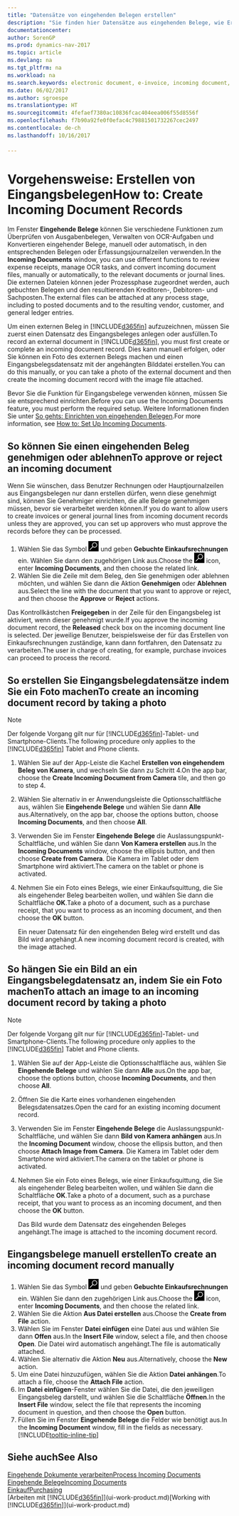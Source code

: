 ```yaml
---
title: "Datensätze von eingehenden Belegen erstellen"
description: "Sie finden hier Datensätze aus eingehenden Belege, wie Erechnungen erstellen und verwalten OCRaufgaben, elektronische Geschäftsverkehr und Belegaustausch."
documentationcenter: 
author: SorenGP
ms.prod: dynamics-nav-2017
ms.topic: article
ms.devlang: na
ms.tgt_pltfrm: na
ms.workload: na
ms.search.keywords: electronic document, e-invoice, incoming document, OCR, ecommerce, document exchange, import invoice
ms.date: 06/02/2017
ms.author: sgroespe
ms.translationtype: HT
ms.sourcegitcommit: 4fefaef7380ac10836fcac404eea006f55d8556f
ms.openlocfilehash: f7b90a92fe0f0efac4c79881501732267cec2497
ms.contentlocale: de-ch
ms.lasthandoff: 10/16/2017

---
```

# <a name="how-to-create-incoming-document-records"></a><span data-ttu-id="b5597-103">Vorgehensweise: Erstellen von Eingangsbelegen</span><span class="sxs-lookup"><span data-stu-id="b5597-103">How to: Create Incoming Document Records</span></span>
<span data-ttu-id="b5597-104">Im Fenster **Eingehende Belege** können Sie verschiedene Funktionen zum Überprüfen von Ausgabenbelegen, Verwalten von OCR-Aufgaben und Konvertieren eingehender Belege, manuell oder automatisch, in den entsprechenden Belegen oder Erfassungsjournalzeilen verwenden.</span><span class="sxs-lookup"><span data-stu-id="b5597-104">In the **Incoming Documents** window, you can use different functions to review expense receipts, manage OCR tasks, and convert incoming document files, manually or automatically, to the relevant documents or journal lines.</span></span> <span data-ttu-id="b5597-105">Die externen Dateien können jeder Prozessphase zugeordnet werden, auch gebuchten Belegen und den resultierenden Kreditoren-, Debitoren- und Sachposten.</span><span class="sxs-lookup"><span data-stu-id="b5597-105">The external files can be attached at any process stage, including to posted documents and to the resulting vendor, customer, and general ledger entries.</span></span>

<span data-ttu-id="b5597-106">Um einen externen Beleg in [!INCLUDE[d365fin](includes/d365fin_md.md)] aufzuzeichnen, müssen Sie zuerst einen Datensatz des Eingangsbeleges anlegen oder ausfüllen.</span><span class="sxs-lookup"><span data-stu-id="b5597-106">To record an external document in [!INCLUDE[d365fin](includes/d365fin_md.md)], you must first create or complete an incoming document record.</span></span> <span data-ttu-id="b5597-107">Dies kann manuell erfolgen, oder Sie können ein Foto des externen Belegs machen und einen Eingangsbelegsdatensatz mit der angehängten Bilddatei erstellen.</span><span class="sxs-lookup"><span data-stu-id="b5597-107">You can do this manually, or you can take a photo of the external document and then create the incoming document record with the image file attached.</span></span>

<span data-ttu-id="b5597-108">Bevor Sie die Funktion für Eingangsbelege verwenden können, müssen Sie sie entsprechend einrichten.</span><span class="sxs-lookup"><span data-stu-id="b5597-108">Before you can use the Incoming Documents feature, you must perform the required setup.</span></span> <span data-ttu-id="b5597-109">Weitere Informationen finden Sie unter [So gehts: Einrichten von eingehenden Belegen](across-how-setup-income-documents.md).</span><span class="sxs-lookup"><span data-stu-id="b5597-109">For more information, see [How to: Set Up Incoming Documents](across-how-setup-income-documents.md).</span></span>

## <a name="to-approve-or-reject-an-incoming-document"></a><span data-ttu-id="b5597-110">So können Sie einen eingehenden Beleg genehmigen oder ablehnen</span><span class="sxs-lookup"><span data-stu-id="b5597-110">To approve or reject an incoming document</span></span>
<span data-ttu-id="b5597-111">Wenn Sie wünschen, dass Benutzer Rechnungen oder Hauptjournalzeilen aus Eingangsbelegen nur dann erstellen dürfen, wenn diese genehmigt sind, können Sie Genehmiger einrichten, die alle Belege genehmigen müssen, bevor sie verarbeitet werden können.</span><span class="sxs-lookup"><span data-stu-id="b5597-111">If you do want to allow users to create invoices or general journal lines from incoming document records unless they are approved, you can set up approvers who must approve the records before they can be processed.</span></span>

1. <span data-ttu-id="b5597-112">Wählen Sie das Symbol ![Nach Seite oder Bericht suchen](media/ui-search/search_small.png "Nach Seite oder Bericht suchen") und geben **Gebuchte Einkaufsrechnungen** ein. Wählen Sie dann den zugehörigen Link aus.</span><span class="sxs-lookup"><span data-stu-id="b5597-112">Choose the ![Search for Page or Report](media/ui-search/search_small.png "Search for Page or Report icon") icon, enter **Incoming Documents**, and then choose the related link.</span></span>
2. <span data-ttu-id="b5597-113">Wählen Sie die Zeile mit dem Beleg, den Sie genehmigen oder ablehnen möchten, und wählen Sie dann die Aktion **Genehmigen** oder **Ablehnen** aus.</span><span class="sxs-lookup"><span data-stu-id="b5597-113">Select the line with the document that you want to approve or reject, and then choose the **Approve** or **Reject** actions.</span></span>

<span data-ttu-id="b5597-114">Das Kontrollkästchen **Freigegeben** in der Zeile für den Eingangsbeleg ist aktiviert, wenn dieser genehmigt wurde.</span><span class="sxs-lookup"><span data-stu-id="b5597-114">If you approve the incoming document record, the **Released** check box on the incoming document line is selected.</span></span> <span data-ttu-id="b5597-115">Der jeweilige Benutzer, beispielsweise der für das Erstellen von Einkaufsrechnungen zuständige, kann dann fortfahren, den Datensatz zu verarbeiten.</span><span class="sxs-lookup"><span data-stu-id="b5597-115">The user in charge of creating, for example, purchase invoices can proceed to process the record.</span></span>

## <a name="to-create-an-incoming-document-record-by-taking-a-photo"></a><span data-ttu-id="b5597-116">So erstellen Sie Eingangsbelegdatensätze indem Sie ein Foto machen</span><span class="sxs-lookup"><span data-stu-id="b5597-116">To create an incoming document record by taking a photo</span></span>
> [!NOTE]  
>   <span data-ttu-id="b5597-117">Der folgende Vorgang gilt nur für [!INCLUDE[d365fin](includes/d365fin_md.md)]-Tablet- und Smartphone-Clients.</span><span class="sxs-lookup"><span data-stu-id="b5597-117">The following procedure only applies to the [!INCLUDE[d365fin](includes/d365fin_md.md)] Tablet and Phone clients.</span></span>

1. <span data-ttu-id="b5597-118">Wählen Sie auf der App-Leiste die Kachel **Erstellen von eingehendem Beleg von Kamera**, und wechseln Sie dann zu Schritt 4.</span><span class="sxs-lookup"><span data-stu-id="b5597-118">On the app bar, choose the **Create Incoming Document from Camera** tile, and then go to step 4.</span></span>
2. <span data-ttu-id="b5597-119">Wählen Sie alternativ in er Anwendungsleiste die Optionsschaltfläche aus, wählen Sie **Eingehende Belege** und wählen Sie dann **Alle** aus.</span><span class="sxs-lookup"><span data-stu-id="b5597-119">Alternatively, on the app bar, choose the options button, choose **Incoming Documents**, and then choose **All**.</span></span>
3. <span data-ttu-id="b5597-120">Verwenden Sie im Fenster **Eingehende Belege** die Auslassungspunkt-Schaltfläche, und wählen Sie dann **Von Kamera erstellen** aus.</span><span class="sxs-lookup"><span data-stu-id="b5597-120">In the **Incoming Documents** window, choose the ellipsis button, and then choose **Create from Camera**.</span></span> <span data-ttu-id="b5597-121">Die Kamera im Tablet oder dem Smartphone wird aktiviert.</span><span class="sxs-lookup"><span data-stu-id="b5597-121">The camera on the tablet or phone is activated.</span></span>
4. <span data-ttu-id="b5597-122">Nehmen Sie ein Foto eines Belegs, wie einer Einkaufsquittung, die Sie als eingehender Beleg bearbeiten wollen, und wählen Sie dann die Schaltfläche **OK**.</span><span class="sxs-lookup"><span data-stu-id="b5597-122">Take a photo of a document, such as a purchase receipt, that you want to process as an incoming document, and then choose the **OK** button.</span></span>

    <span data-ttu-id="b5597-123">Ein neuer Datensatz für den eingehenden Beleg wird erstellt und das Bild wird angehängt.</span><span class="sxs-lookup"><span data-stu-id="b5597-123">A new incoming document record is created, with the image attached.</span></span>

## <a name="to-attach-an-image-to-an-incoming-document-record-by-taking-a-photo"></a><span data-ttu-id="b5597-124">So hängen Sie ein Bild an ein Eingangsbelegdatensatz an, indem Sie ein Foto machen</span><span class="sxs-lookup"><span data-stu-id="b5597-124">To attach an image to an incoming document record by taking a photo</span></span>
> [!NOTE]  
>   <span data-ttu-id="b5597-125">Der folgende Vorgang gilt nur für [!INCLUDE[d365fin](includes/d365fin_md.md)]-Tablet- und Smartphone-Clients.</span><span class="sxs-lookup"><span data-stu-id="b5597-125">The following procedure only applies to the [!INCLUDE[d365fin](includes/d365fin_md.md)] Tablet and Phone clients.</span></span>

1. <span data-ttu-id="b5597-126">Wählen Sie auf der App-Leiste die Optionsschaltfläche aus, wählen Sie **Eingehende Belege** und wählen Sie dann **Alle** aus.</span><span class="sxs-lookup"><span data-stu-id="b5597-126">On the app bar, choose the options button, choose **Incoming Documents**, and then choose **All**.</span></span>
2. <span data-ttu-id="b5597-127">Öffnen Sie die Karte eines vorhandenen eingehenden Belegsdatensatzes.</span><span class="sxs-lookup"><span data-stu-id="b5597-127">Open the card for an existing incoming document record.</span></span>
3. <span data-ttu-id="b5597-128">Verwenden Sie im Fenster **Eingehende Belege** die Auslassungspunkt-Schaltfläche, und wählen Sie dann **Bild von Kamera anhängen** aus.</span><span class="sxs-lookup"><span data-stu-id="b5597-128">In the **Incoming Document** window, choose the ellipsis button, and then choose **Attach Image from Camera**.</span></span> <span data-ttu-id="b5597-129">Die Kamera im Tablet oder dem Smartphone wird aktiviert.</span><span class="sxs-lookup"><span data-stu-id="b5597-129">The camera on the tablet or phone is activated.</span></span>
4. <span data-ttu-id="b5597-130">Nehmen Sie ein Foto eines Belegs, wie einer Einkaufsquittung, die Sie als eingehender Beleg bearbeiten wollen, und wählen Sie dann die Schaltfläche **OK**.</span><span class="sxs-lookup"><span data-stu-id="b5597-130">Take a photo of a document, such as a purchase receipt, that you want to process as an incoming document, and then choose the **OK** button.</span></span>

    <span data-ttu-id="b5597-131">Das Bild wurde dem Datensatz des eingehenden Beleges angehängt.</span><span class="sxs-lookup"><span data-stu-id="b5597-131">The image is attached to the incoming document record.</span></span>

## <a name="to-create-an-incoming-document-record-manually"></a><span data-ttu-id="b5597-132">Eingangsbelege manuell erstellen</span><span class="sxs-lookup"><span data-stu-id="b5597-132">To create an incoming document record manually</span></span>
1. <span data-ttu-id="b5597-133">Wählen Sie das Symbol ![Nach Seite oder Bericht suchen](media/ui-search/search_small.png "Nach Seite oder Bericht suchen") und geben **Gebuchte Einkaufsrechnungen** ein. Wählen Sie dann den zugehörigen Link aus.</span><span class="sxs-lookup"><span data-stu-id="b5597-133">Choose the ![Search for Page or Report](media/ui-search/search_small.png "Search for Page or Report icon") icon, enter **Incoming Documents**, and then choose the related link.</span></span>
2. <span data-ttu-id="b5597-134">Wählen Sie die Aktion **Aus Datei erstellen** aus.</span><span class="sxs-lookup"><span data-stu-id="b5597-134">Choose the **Create from File** action.</span></span>  
3. <span data-ttu-id="b5597-135">Wählen Sie im Fenster **Datei einfügen** eine Datei aus und wählen Sie dann **Offen** aus.</span><span class="sxs-lookup"><span data-stu-id="b5597-135">In the **Insert File** window, select a file, and then choose **Open**.</span></span> <span data-ttu-id="b5597-136">Die Datei wird automatisch angehängt.</span><span class="sxs-lookup"><span data-stu-id="b5597-136">The file is automatically attached.</span></span>
4. <span data-ttu-id="b5597-137">Wählen Sie alternativ die Aktion **Neu** aus.</span><span class="sxs-lookup"><span data-stu-id="b5597-137">Alternatively, choose the **New** action.</span></span>
5. <span data-ttu-id="b5597-138">Um eine Datei hinzuzufügen, wählen Sie die Aktion **Datei anhängen**.</span><span class="sxs-lookup"><span data-stu-id="b5597-138">To attach a file, choose the **Attach File** action.</span></span>
6. <span data-ttu-id="b5597-139">Im **Datei einfügen**-Fenster wählen Sie die Datei, die den jeweiligen Eingangsbeleg darstellt, und wählen Sie die Schaltfläche **Öffnen**.</span><span class="sxs-lookup"><span data-stu-id="b5597-139">In the **Insert File** window, select the file that represents the incoming document in question, and then choose the **Open** button.</span></span>
7. <span data-ttu-id="b5597-140">Füllen Sie im Fenster **Eingehende Belege** die Felder wie benötigt aus.</span><span class="sxs-lookup"><span data-stu-id="b5597-140">In the **Incoming Document** window, fill in the fields as necessary.</span></span> [!INCLUDE[tooltip-inline-tip](includes/tooltip-inline-tip_md.md)]

## <a name="see-also"></a><span data-ttu-id="b5597-141">Siehe auch</span><span class="sxs-lookup"><span data-stu-id="b5597-141">See Also</span></span>
[<span data-ttu-id="b5597-142">Eingehende Dokumente verarbeiten</span><span class="sxs-lookup"><span data-stu-id="b5597-142">Process Incoming Documents</span></span>](across-process-income-documents.md)  
[<span data-ttu-id="b5597-143">Eingehende Belege</span><span class="sxs-lookup"><span data-stu-id="b5597-143">Incoming Documents</span></span>](across-income-documents.md)  
[<span data-ttu-id="b5597-144">Einkauf</span><span class="sxs-lookup"><span data-stu-id="b5597-144">Purchasing</span></span>](purchasing-manage-purchasing.md)  
<span data-ttu-id="b5597-145">[Arbeiten mit [!INCLUDE[d365fin](includes/d365fin_md.md)]](ui-work-product.md)</span><span class="sxs-lookup"><span data-stu-id="b5597-145">[Working with [!INCLUDE[d365fin](includes/d365fin_md.md)]](ui-work-product.md)</span></span>

